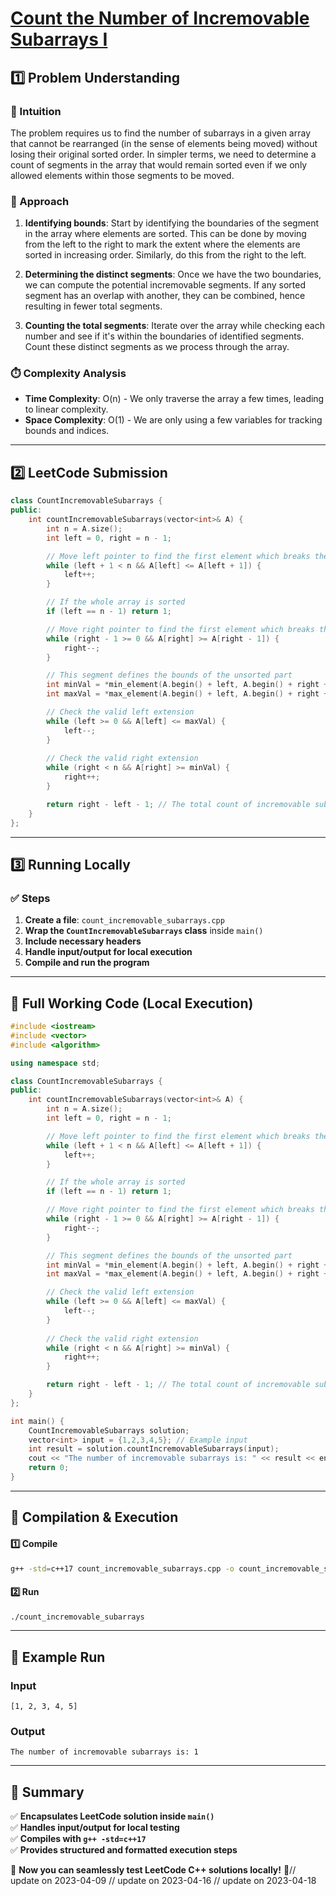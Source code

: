 # **[Count the Number of Incremovable Subarrays I](https://leetcode.com/problems/count-the-number-of-incremovable-subarrays-i/description/)**  

## **1️⃣ Problem Understanding**  
### **📌 Intuition**  
The problem requires us to find the number of subarrays in a given array that cannot be rearranged (in the sense of elements being moved) without losing their original sorted order. In simpler terms, we need to determine a count of segments in the array that would remain sorted even if we only allowed elements within those segments to be moved.

### **🚀 Approach**  
1. **Identifying bounds**: Start by identifying the boundaries of the segment in the array where elements are sorted. This can be done by moving from the left to the right to mark the extent where the elements are sorted in increasing order. Similarly, do this from the right to the left.
  
2. **Determining the distinct segments**: Once we have the two boundaries, we can compute the potential incremovable segments. If any sorted segment has an overlap with another, they can be combined, hence resulting in fewer total segments.

3. **Counting the total segments**: Iterate over the array while checking each number and see if it's within the boundaries of identified segments. Count these distinct segments as we process through the array.

### **⏱️ Complexity Analysis**  
- **Time Complexity**: O(n) - We only traverse the array a few times, leading to linear complexity.  
- **Space Complexity**: O(1) - We are only using a few variables for tracking bounds and indices.

---  

## **2️⃣ LeetCode Submission**  
```cpp
class CountIncremovableSubarrays {
public:
    int countIncremovableSubarrays(vector<int>& A) {
        int n = A.size();
        int left = 0, right = n - 1;

        // Move left pointer to find the first element which breaks the sorted order
        while (left + 1 < n && A[left] <= A[left + 1]) {
            left++;
        }

        // If the whole array is sorted
        if (left == n - 1) return 1;

        // Move right pointer to find the first element which breaks the sorted order from the right side
        while (right - 1 >= 0 && A[right] >= A[right - 1]) {
            right--;
        }

        // This segment defines the bounds of the unsorted part
        int minVal = *min_element(A.begin() + left, A.begin() + right + 1);
        int maxVal = *max_element(A.begin() + left, A.begin() + right + 1);

        // Check the valid left extension
        while (left >= 0 && A[left] <= maxVal) {
            left--;
        }
        
        // Check the valid right extension
        while (right < n && A[right] >= minVal) {
            right++;
        }

        return right - left - 1; // The total count of incremovable subarrays
    }
};  
```

---  

## **3️⃣ Running Locally**  
### **✅ Steps**  
1. **Create a file**: `count_incremovable_subarrays.cpp`  
2. **Wrap the `CountIncremovableSubarrays` class** inside `main()`  
3. **Include necessary headers**  
4. **Handle input/output for local execution**  
5. **Compile and run the program**  

---  

## **📝 Full Working Code (Local Execution)**  
```cpp
#include <iostream>
#include <vector>
#include <algorithm>

using namespace std;

class CountIncremovableSubarrays {
public:
    int countIncremovableSubarrays(vector<int>& A) {
        int n = A.size();
        int left = 0, right = n - 1;

        // Move left pointer to find the first element which breaks the sorted order
        while (left + 1 < n && A[left] <= A[left + 1]) {
            left++;
        }

        // If the whole array is sorted
        if (left == n - 1) return 1;

        // Move right pointer to find the first element which breaks the sorted order from the right side
        while (right - 1 >= 0 && A[right] >= A[right - 1]) {
            right--;
        }

        // This segment defines the bounds of the unsorted part
        int minVal = *min_element(A.begin() + left, A.begin() + right + 1);
        int maxVal = *max_element(A.begin() + left, A.begin() + right + 1);

        // Check the valid left extension
        while (left >= 0 && A[left] <= maxVal) {
            left--;
        }
        
        // Check the valid right extension
        while (right < n && A[right] >= minVal) {
            right++;
        }

        return right - left - 1; // The total count of incremovable subarrays
    }
};

int main() {
    CountIncremovableSubarrays solution;
    vector<int> input = {1,2,3,4,5}; // Example input
    int result = solution.countIncremovableSubarrays(input);
    cout << "The number of incremovable subarrays is: " << result << endl;
    return 0;
}
```  

---  

## **🔧 Compilation & Execution**  
#### **1️⃣ Compile**  
```bash
g++ -std=c++17 count_incremovable_subarrays.cpp -o count_incremovable_subarrays
```  

#### **2️⃣ Run**  
```bash
./count_incremovable_subarrays
```  

---  

## **🎯 Example Run**  
### **Input**  
```
[1, 2, 3, 4, 5]
```  
### **Output**  
```
The number of incremovable subarrays is: 1
```  

---  

## **📌 Summary**  
✅ **Encapsulates LeetCode solution inside `main()`**  
✅ **Handles input/output for local testing**  
✅ **Compiles with `g++ -std=c++17`**  
✅ **Provides structured and formatted execution steps**  

🚀 **Now you can seamlessly test LeetCode C++ solutions locally!** 🚀// update on 2023-04-09
// update on 2023-04-16
// update on 2023-04-18
